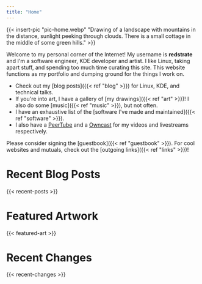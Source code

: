 ```yaml
---
title: "Home"
---
```


{{< insert-pic "pic-home.webp" "Drawing of a landscape with mountains in the distance, sunlight peeking through clouds. There is a small cottage in the middle of some green hills." >}}

Welcome to my personal corner of the Internet! My username is **redstrate** and I'm a software engineer, KDE developer and artist. I like Linux, taking apart stuff, and spending too much time curating this site. This website functions as my portfolio and dumping ground for the things I work on.

* Check out my [blog posts]({{< ref "blog" >}}) for Linux, KDE, and technical talks.
* If you're into art, I have a gallery of [my drawings]({{< ref "art" >}})! I also do some [music]({{< ref "music" >}}), but not often.
* I have an exhaustive list of the [software I've made and maintained]({{< ref "software" >}}).
* I also have a [PeerTube](https://tube.ryne.moe/@redchannel) and a [Owncast](https://stream.redstrate.com/) for my videos and livestreams respectively.

Please consider signing the [guestbook]({{< ref "guestbook" >}}). For cool websites and mutuals, check out the [outgoing links]({{< ref "links" >}})!

# Recent Blog Posts

{{< recent-posts >}}

# Featured Artwork

{{< featured-art >}}

# Recent Changes

{{< recent-changes >}}

